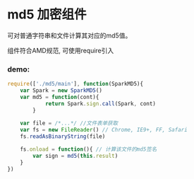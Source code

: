 # md5 加密组件

可对普通字符串和文件计算其对应的md5值。


组件符合AMD规范, 可使用require引入


### demo:

```javascript
require(['./md5/main'], function(SparkMD5){
    var Spark = new SparkMD5()
    var md5 = function(cont){
            return Spark.sign.call(Spark, cont)
        }
    
    var file = /*...*/ //文件表单获取
    var fs = new FileReader() // Chrome, IE9+, FF, Safari
    fs.readAsBinaryString(file)

    fs.onload = function(){ // 计算该文件的md5签名
        var sign = md5(this.result)
    }
})
```

